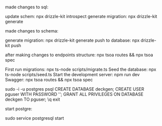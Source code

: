 made changes to sql:

update schem: npx drizzle-kit introspect
generate migration: npx drizzle-kit generate

made changes to schema:

generate migration: npx drizzle-kit generate
push to database: npx drizzle-kit push


after making changes to endpoints structure: npx tsoa routes && npx tsoa spec


First run migrations: npx ts-node scripts/migrate.ts
Seed the database: npx ts-node scripts/seed.ts
Start the development server: npm run dev
Swagger: npx tsoa routes && npx tsoa spec

sudo -i -u postgres
psql
CREATE DATABASE deckgen;
CREATE USER pguser WITH PASSWORD '';
GRANT ALL PRIVILEGES ON DATABASE deckgen TO pguser;
\q
exit

start postgre:

sudo service postgresql start